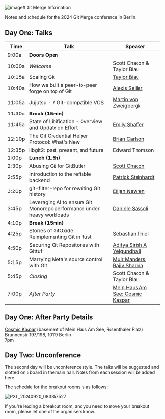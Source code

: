 ![image](https://github.com/user-attachments/assets/fe0635e8-4fd5-4275-a060-95811df71eca)# Git Merge Information

Notes and schedule for the 2024 Git Merge conference in Berlin.

## Day One: Talks

| Time  | Talk | Speaker |
| ------------- | ------------- | ------------- |
| 9:00a  | **Doors Open** |
| 10:00a  | *Welcome*  | Scott Chacon & Taylor Blau |
| 10:15a  | Scaling Git  | [Taylor Blau](https://github.com/ttaylorr) |
| 10:40a | How we built a peer-to-peer forge on top of Git | [Alexis Sellier](https://github.com/cloudhead) |
| 11:05a | Jujutsu - A Git-compatible VCS | [Martin von Zweigbergk](https://github.com/martinvonz) |
| 11:30a  | **Break (15min)** |
| 11:45a | State of Libification - Overview and Update on Effort | [Emily Shaffer](https://github.com/nasamuffin) |
| 12:10p | The Git Credential Helper Protocol: What's New	| [Brian Carlson](https://github.com/bk2204) |
| 12:35p | libgit2: past, present, and future	| [Edward Thomson](https://github.com/ethomson) |
| 1:00p | **Lunch (1.5h)** |
| 2:30p | Abusing Git for GitButler	| [Scott Chacon](https://github.com/schacon) |
| 2:55p | Introduction to the reftable backend | [Patrick Steinhardt](https://gitlab.com/pks-t) |
| 3:20p | git-filter-repo for rewriting Git history | [Elijah Newren](https://github.com/newren) |
| 3:45p | Leveraging AI to ensure Git Monorepo performance under heavy workloads | [Daniele Sassoli](https://github.com/DanieleSassoli) |
| 4:10p | **Break (15min)** |
| 4:25p | Stories of GitOxide: Reimplementing Git in Rust | [Sebastian Thiel](https://github.com/Byron) |
| 4:50p | Securing Git Repositories with Gittuf | [Aditya Sirish A Yelgundhalli](https://github.com/adityasaky) |
| 5:15p | Marrying Meta's source control with Git | [Muir Manders](https://github.com/muirdm), [Rajiv Sharma](https://github.com/RajivTS) |
| 5:45p | *Closing* | Scott Chacon & Taylor Blau |
| 7:00p | *After Party* | [Mein Haus Am See: Cosmic Kaspar](https://www.cosmic-kaspar.de/) |

## Day One: After Party Details

[Cosmic Kaspar](https://www.cosmic-kaspar.de/) (basement of Mein Haus Am See, Rosenthaler Platz)<br/>
Brunnenstr. 197/198, 10119 Berlin <br/>
7pm

## Day Two: Unconference

The second day will be unconference style. The talks will be suggested and slotted on a board in the main hall. Notes from each session will be added here.

The schedule for the breakout rooms is as follows:

![PXL_20240920_083357527](https://github.com/user-attachments/assets/6545e038-8709-4e56-b70b-053d3ae31f5b)

If you're leading a breakout room, and you need to move your breakout room, please let one of the organisers know.
